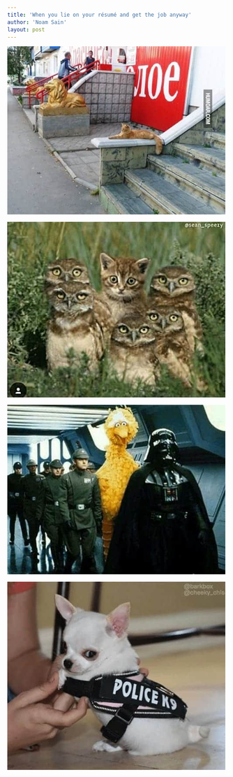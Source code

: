 ```yaml
---
title: 'When you lie on your résumé and get the job anyway'
author: 'Noam Sain'
layout: post
---
```


![](/assets/2018/2018-03-mighty-hunter.jpg)

![](/assets/2018/2018-03-owls.jpg)

![](/assets/2018/2018-03-star-wars.jpg)

![](/assets/2018/2018-03-k9.jpg)
